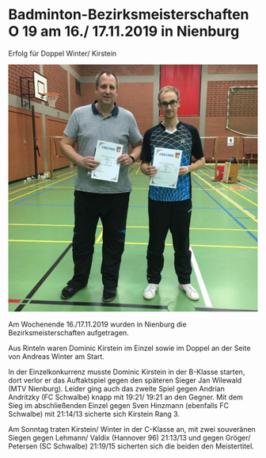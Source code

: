 # Badminton-Bezirksmeisterschaften O 19 am 16./ 17.11.2019 in Nienburg

Erfolg für Doppel Winter/ Kirstein

![Kreismeisterschaften](2019-11-18_bezirksmeisterschaften.jpg)

Am Wochenende 16./17.11.2019 wurden in Nienburg die Bezirksmeisterschaften aufgetragen.

Aus Rinteln waren Dominic Kirstein im Einzel sowie im Doppel an der Seite von Andreas Winter am Start.

In der Einzelkonkurrenz musste Dominic Kirstein in der B-Klasse starten, dort verlor er das Auftaktspiel gegen den späteren Sieger Jan Wilewald (MTV Nienburg). Leider ging auch das zweite Spiel gegen Andrian Andritzky (FC Schwalbe) knapp mit 19:21/ 19:21 an den Gegner. Mit dem Sieg im abschließenden Einzel gegen Sven Hinzmann (ebenfalls FC Schwalbe) mit 21:14/13 sicherte sich Kirstein Rang 3.

Am Sonntag traten Kirstein/ Winter in der C-Klasse an, mit zwei souveränen Siegen gegen Lehmann/ Valdix (Hannover 96) 21:13/13 und gegen Gröger/ Petersen (SC Schwalbe) 21:19/15 sicherten sich die beiden den Meistertitel.